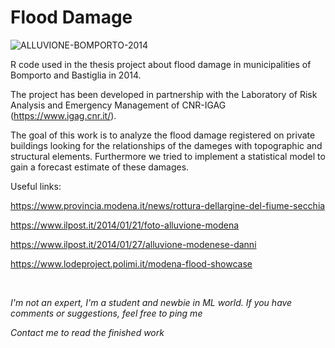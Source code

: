 # Flood Damage

![ALLUVIONE-BOMPORTO-2014](https://user-images.githubusercontent.com/40363581/140780540-9709c068-776c-45c6-9085-7ad6af6638d2.jpg)

R code used in the thesis project about flood damage in municipalities of Bomporto and Bastiglia in 2014.

The project has been developed in partnership with the Laboratory of Risk Analysis and Emergency Management of CNR-IGAG (https://www.igag.cnr.it/).

The goal of this work is to analyze the flood damage registered on private buildings looking for the relationships of the dameges with topographic and structural elements.
Furthermore we tried to implement a statistical model to gain a forecast estimate of these damages.


Useful links:

https://www.provincia.modena.it/news/rottura-dellargine-del-fiume-secchia

https://www.ilpost.it/2014/01/21/foto-alluvione-modena

https://www.ilpost.it/2014/01/27/alluvione-modenese-danni

https://www.lodeproject.polimi.it/modena-flood-showcase

<br />

*I'm not an expert, I'm a student and newbie in ML world. If you have comments or suggestions, feel free to ping me*

*Contact me to read the finished work*
